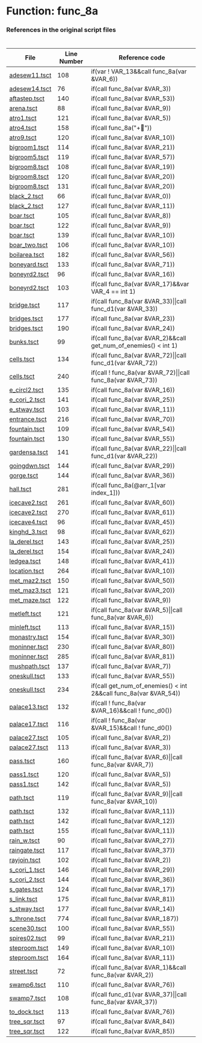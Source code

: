 # Function: func_8a 
### References in the original script files

#

| File | Line Number | Reference code |
| --- | --- | --- |
| [adesew11.tsct](../../../out/adesew11.tsct#L108) | 108 | if(var ! VAR_13&&call func_8a(var &VAR_6)) |
| [adesew14.tsct](../../../out/adesew14.tsct#L76) | 76 | if(call func_8a(var &VAR_3)) |
| [aftastep.tsct](../../../out/aftastep.tsct#L140) | 140 | if(call func_8a(var &VAR_53)) |
| [arena.tsct](../../../out/arena.tsct#L88) | 88 | if(call func_8a(var &VAR_9)) |
| [atro1.tsct](../../../out/atro1.tsct#L121) | 121 | if(call func_8a(var &VAR_5)) |
| [atro4.tsct](../../../out/atro4.tsct#L158) | 158 | if(call func_8a("+")) |
| [atro9.tsct](../../../out/atro9.tsct#L120) | 120 | if(call func_8a(var &VAR_10)) |
| [bigroom1.tsct](../../../out/bigroom1.tsct#L114) | 114 | if(call func_8a(var &VAR_21)) |
| [bigroom5.tsct](../../../out/bigroom5.tsct#L119) | 119 | if(call func_8a(var &VAR_57)) |
| [bigroom8.tsct](../../../out/bigroom8.tsct#L108) | 108 | if(call func_8a(var &VAR_19)) |
| [bigroom8.tsct](../../../out/bigroom8.tsct#L120) | 120 | if(call func_8a(var &VAR_20)) |
| [bigroom8.tsct](../../../out/bigroom8.tsct#L131) | 131 | if(call func_8a(var &VAR_20)) |
| [black_2.tsct](../../../out/black_2.tsct#L66) | 66 | if(call func_8a(var &VAR_0)) |
| [black_2.tsct](../../../out/black_2.tsct#L127) | 127 | if(call func_8a(var &VAR_11)) |
| [boar.tsct](../../../out/boar.tsct#L105) | 105 | if(call func_8a(var &VAR_8)) |
| [boar.tsct](../../../out/boar.tsct#L122) | 122 | if(call func_8a(var &VAR_9)) |
| [boar.tsct](../../../out/boar.tsct#L139) | 139 | if(call func_8a(var &VAR_10)) |
| [boar_two.tsct](../../../out/boar_two.tsct#L106) | 106 | if(call func_8a(var &VAR_10)) |
| [boilarea.tsct](../../../out/boilarea.tsct#L182) | 182 | if(call func_8a(var &VAR_56)) |
| [boneyard.tsct](../../../out/boneyard.tsct#L133) | 133 | if(call func_8a(var &VAR_71)) |
| [boneyrd2.tsct](../../../out/boneyrd2.tsct#L96) | 96 | if(call func_8a(var &VAR_16)) |
| [boneyrd2.tsct](../../../out/boneyrd2.tsct#L103) | 103 | if(call func_8a(var &VAR_17)&&var VAR_4 == int 1) |
| [bridge.tsct](../../../out/bridge.tsct#L117) | 117 | if(call func_8a(var &VAR_33)\|\|call func_d1(var &VAR_33)) |
| [bridges.tsct](../../../out/bridges.tsct#L177) | 177 | if(call func_8a(var &VAR_23)) |
| [bridges.tsct](../../../out/bridges.tsct#L190) | 190 | if(call func_8a(var &VAR_24)) |
| [bunks.tsct](../../../out/bunks.tsct#L99) | 99 | if(call func_8a(var &VAR_2)&&call get_num_of_enemies() < int 1) |
| [cells.tsct](../../../out/cells.tsct#L134) | 134 | if(call func_8a(var &VAR_72)\|\|call func_d1(var &VAR_72)) |
| [cells.tsct](../../../out/cells.tsct#L240) | 240 | if(call ! func_8a(var &VAR_72)\|\|call func_8a(var &VAR_73)) |
| [e_circl2.tsct](../../../out/e_circl2.tsct#L135) | 135 | if(call func_8a(var &VAR_16)) |
| [e_cori_2.tsct](../../../out/e_cori_2.tsct#L141) | 141 | if(call func_8a(var &VAR_25)) |
| [e_stway.tsct](../../../out/e_stway.tsct#L103) | 103 | if(call func_8a(var &VAR_11)) |
| [entrance.tsct](../../../out/entrance.tsct#L216) | 216 | if(call func_8a(var &VAR_70)) |
| [fountain.tsct](../../../out/fountain.tsct#L109) | 109 | if(call func_8a(var &VAR_54)) |
| [fountain.tsct](../../../out/fountain.tsct#L130) | 130 | if(call func_8a(var &VAR_55)) |
| [gardensa.tsct](../../../out/gardensa.tsct#L141) | 141 | if(call func_8a(var &VAR_22)\|\|call func_d1(var &VAR_22)) |
| [goingdwn.tsct](../../../out/goingdwn.tsct#L144) | 144 | if(call func_8a(var &VAR_29)) |
| [gorge.tsct](../../../out/gorge.tsct#L144) | 144 | if(call func_8a(var &VAR_36)) |
| [hall.tsct](../../../out/hall.tsct#L281) | 281 | if(call func_8a(@arr_1[var index_1])) |
| [icecave2.tsct](../../../out/icecave2.tsct#L261) | 261 | if(call func_8a(var &VAR_60)) |
| [icecave2.tsct](../../../out/icecave2.tsct#L270) | 270 | if(call func_8a(var &VAR_61)) |
| [icecave4.tsct](../../../out/icecave4.tsct#L96) | 96 | if(call func_8a(var &VAR_45)) |
| [kinghd_3.tsct](../../../out/kinghd_3.tsct#L98) | 98 | if(call func_8a(var &VAR_62)) |
| [la_derel.tsct](../../../out/la_derel.tsct#L143) | 143 | if(call func_8a(var &VAR_25)) |
| [la_derel.tsct](../../../out/la_derel.tsct#L154) | 154 | if(call func_8a(var &VAR_24)) |
| [ledgea.tsct](../../../out/ledgea.tsct#L148) | 148 | if(call func_8a(var &VAR_41)) |
| [location.tsct](../../../out/location.tsct#L264) | 264 | if(call func_8a(var &VAR_10)) |
| [met_maz2.tsct](../../../out/met_maz2.tsct#L150) | 150 | if(call func_8a(var &VAR_50)) |
| [met_maz3.tsct](../../../out/met_maz3.tsct#L121) | 121 | if(call func_8a(var &VAR_20)) |
| [met_maze.tsct](../../../out/met_maze.tsct#L122) | 122 | if(call func_8a(var &VAR_9)) |
| [metleft.tsct](../../../out/metleft.tsct#L121) | 121 | if(call func_8a(var &VAR_5)\|\|call func_8a(var &VAR_6)) |
| [minleft.tsct](../../../out/minleft.tsct#L113) | 113 | if(call func_8a(var &VAR_15)) |
| [monastry.tsct](../../../out/monastry.tsct#L154) | 154 | if(call func_8a(var &VAR_30)) |
| [moninner.tsct](../../../out/moninner.tsct#L230) | 230 | if(call func_8a(var &VAR_80)) |
| [moninner.tsct](../../../out/moninner.tsct#L285) | 285 | if(call func_8a(var &VAR_81)) |
| [mushpath.tsct](../../../out/mushpath.tsct#L137) | 137 | if(call func_8a(var &VAR_7)) |
| [oneskull.tsct](../../../out/oneskull.tsct#L133) | 133 | if(call func_8a(var &VAR_55)) |
| [oneskull.tsct](../../../out/oneskull.tsct#L234) | 234 | if(call get_num_of_enemies() < int 2&&call func_8a(var &VAR_54)) |
| [palace13.tsct](../../../out/palace13.tsct#L132) | 132 | if(call ! func_8a(var &VAR_16)&&call ! func_d0()) |
| [palace17.tsct](../../../out/palace17.tsct#L116) | 116 | if(call ! func_8a(var &VAR_15)&&call ! func_d0()) |
| [palace27.tsct](../../../out/palace27.tsct#L105) | 105 | if(call func_8a(var &VAR_2)) |
| [palace27.tsct](../../../out/palace27.tsct#L113) | 113 | if(call func_8a(var &VAR_3)) |
| [pass.tsct](../../../out/pass.tsct#L160) | 160 | if(call func_8a(var &VAR_6)\|\|call func_8a(var &VAR_7)) |
| [pass1.tsct](../../../out/pass1.tsct#L120) | 120 | if(call func_8a(var &VAR_5)) |
| [pass1.tsct](../../../out/pass1.tsct#L142) | 142 | if(call func_8a(var &VAR_5)) |
| [path.tsct](../../../out/path.tsct#L119) | 119 | if(call func_8a(var &VAR_9)\|\|call func_8a(var &VAR_10)) |
| [path.tsct](../../../out/path.tsct#L132) | 132 | if(call func_8a(var &VAR_11)) |
| [path.tsct](../../../out/path.tsct#L142) | 142 | if(call func_8a(var &VAR_12)) |
| [path.tsct](../../../out/path.tsct#L155) | 155 | if(call func_8a(var &VAR_11)) |
| [rain_w.tsct](../../../out/rain_w.tsct#L90) | 90 | if(call func_8a(var &VAR_27)) |
| [raingate.tsct](../../../out/raingate.tsct#L117) | 117 | if(call func_8a(var &VAR_37)) |
| [rayjoin.tsct](../../../out/rayjoin.tsct#L102) | 102 | if(call func_8a(var &VAR_2)) |
| [s_cori_1.tsct](../../../out/s_cori_1.tsct#L146) | 146 | if(call func_8a(var &VAR_29)) |
| [s_cori_2.tsct](../../../out/s_cori_2.tsct#L144) | 144 | if(call func_8a(var &VAR_36)) |
| [s_gates.tsct](../../../out/s_gates.tsct#L124) | 124 | if(call func_8a(var &VAR_17)) |
| [s_link.tsct](../../../out/s_link.tsct#L175) | 175 | if(call func_8a(var &VAR_81)) |
| [s_stway.tsct](../../../out/s_stway.tsct#L177) | 177 | if(call func_8a(var &VAR_14)) |
| [s_throne.tsct](../../../out/s_throne.tsct#L774) | 774 | if(call func_8a(var &VAR_187)) |
| [scene30.tsct](../../../out/scene30.tsct#L100) | 100 | if(call func_8a(var &VAR_55)) |
| [spires02.tsct](../../../out/spires02.tsct#L99) | 99 | if(call func_8a(var &VAR_21)) |
| [steproom.tsct](../../../out/steproom.tsct#L149) | 149 | if(call func_8a(var &VAR_10)) |
| [steproom.tsct](../../../out/steproom.tsct#L164) | 164 | if(call func_8a(var &VAR_11)) |
| [street.tsct](../../../out/street.tsct#L72) | 72 | if(call func_8a(var &VAR_1)&&call func_8a(var &VAR_2)) |
| [swamp6.tsct](../../../out/swamp6.tsct#L110) | 110 | if(call func_8a(var &VAR_76)) |
| [swamp7.tsct](../../../out/swamp7.tsct#L108) | 108 | if(call func_d1(var &VAR_37)\|\|call func_8a(var &VAR_37)) |
| [to_dock.tsct](../../../out/to_dock.tsct#L113) | 113 | if(call func_8a(var &VAR_76)) |
| [tree_sqr.tsct](../../../out/tree_sqr.tsct#L97) | 97 | if(call func_8a(var &VAR_84)) |
| [tree_sqr.tsct](../../../out/tree_sqr.tsct#L122) | 122 | if(call func_8a(var &VAR_85)) |
